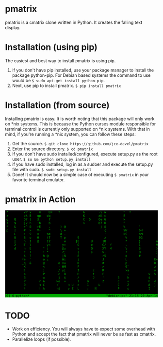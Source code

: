 pmatrix
=======

pmatrix is a cmatrix clone written in Python. It creates the falling text display.

Installation (using pip)
========================

The easiest and best way to install pmatrix is using pip.

1. If you don't have pip installed, use your package manager to install the package python-pip. For Debian based systems
   the command to use would be `$ sudo apt-get install python-pip`.
2. Next, use pip to install pmatrix. `$ pip install pmatrix`

Installation (from source)
==========================

Installing pmatrix is easy. It is worth noting that this package will only work on \*nix systems. This is because the
Python curses module responsible for terminal control is currently only supported on \*nix systems. With that in mind,
if you're running a \*nix system, you can follow these steps:

1. Get the source. `$ git clone https://github.com/jce-devel/pmatrix`
2. Enter the source directory. `$ cd pmatrix`
3. If you don't have sudo installed/configured, execute setup.py as the root user. `$ su && python setup.py install`
4. if you have sudo installed, log in as a sudoer and execute the setup.py file with sudo. `$ sudo setup.py install`
5. Done! It should now be a simple case of executing `$ pmatrix` in your favorite terminal emulator.

pmatrix in Action
=================

![](images/action.png)

TODO
====

* Work on efficiency. You will always have to expect some overhead with Python and accept the fact that pmatrix will
  never be as fast as cmatrix.
* Parallelize loops (if possible).
